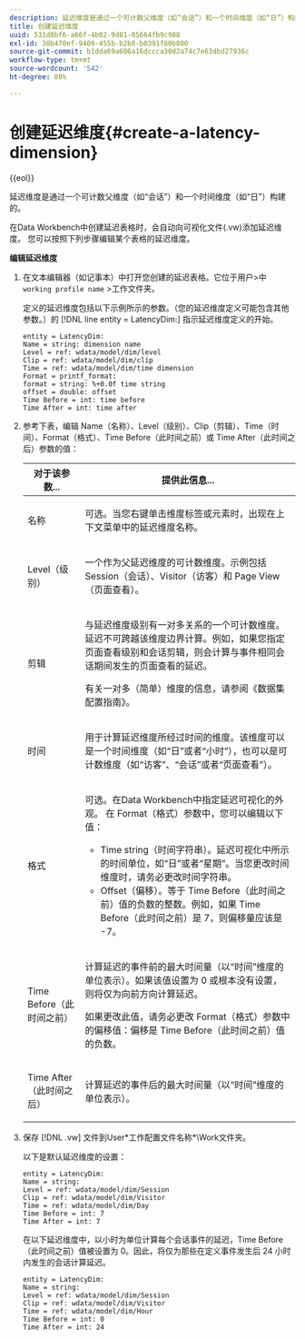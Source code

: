 ```yaml
---
description: 延迟维度是通过一个可计数父维度（如“会话”）和一个时间维度（如“日”）构建的。
title: 创建延迟维度
uuid: 531d8bf6-a66f-4b02-9d81-05664fb9c988
exl-id: 38b470ef-9409-455b-b2b8-b0391f80b800
source-git-commit: b1dda69a606a16dccca30d2a74c7e63dbd27936c
workflow-type: tm+mt
source-wordcount: '542'
ht-degree: 88%

---
```


# 创建延迟维度{#create-a-latency-dimension}

{{eol}}

延迟维度是通过一个可计数父维度（如“会话”）和一个时间维度（如“日”）构建的。

在Data Workbench中创建延迟表格时，会自动向可视化文件(.vw)添加延迟维度。 您可以按照下列步骤编辑某个表格的延迟维度。

**编辑延迟维度**

1. 在文本编辑器（如记事本）中打开您创建的延迟表格。它位于用户>中 `working profile name` >工作文件夹。

   定义的延迟维度包括以下示例所示的参数。（您的延迟维度定义可能包含其他参数。）的 [!DNL line entity = LatencyDim:] 指示延迟维度定义的开始。

   ```
   entity = LatencyDim:
   Name = string: dimension name
   Level = ref: wdata/model/dim/level
   Clip = ref: wdata/model/dim/clip
   Time = ref: wdata/model/dim/time dimension
   Format = printf_format: 
   format = string: %+0.0f time string
   offset = double: offset
   Time Before = int: time before
   Time After = int: time after
   ```

1. 参考下表，编辑 Name（名称）、Level（级别）、Clip（剪辑）、Time（时间）、Format（格式）、Time Before（此时间之前）或 Time After（此时间之后）参数的值：

   <table id="table_13DF30B8B7314F118D0ED5DF9EA70B9B"> 
   <thead> 
   <tr> 
      <th colname="col1" class="entry"> 对于该参数... </th> 
      <th colname="col2" class="entry"> 提供此信息... </th> 
   </tr> 
   </thead>
   <tbody> 
   <tr> 
      <td colname="col1"> <p>名称 </p> </td> 
      <td colname="col2"> <p>可选。当您右键单击维度标签或元素时，出现在上下文菜单中的延迟维度名称。 </p> </td> 
   </tr> 
   <tr> 
      <td colname="col1"> <p>Level（级别） </p> </td> 
      <td colname="col2"> <p>一个作为父延迟维度的可计数维度。示例包括 Session（会话）、Visitor（访客）和 Page View（页面查看）。 </p> </td> 
   </tr> 
   <tr> 
      <td colname="col1"> <p>剪辑 </p> </td> 
      <td colname="col2"> <p>与延迟维度级别有一对多关系的一个可计数维度。延迟不可跨越该维度边界计算。例如，如果您指定页面查看级别和会话剪辑，则会计算与事件相同会话期间发生的页面查看的延迟。 </p> <p>有关一对多（简单）维度的信息，请参阅《数据集配置指南》<i></i>。 </p> </td> 
   </tr> 
   <tr> 
      <td colname="col1"> <p>时间 </p> </td> 
      <td colname="col2"> <p>用于计算延迟维度所经过时间的维度。该维度可以是一个时间维度（如“日”或者“小时”），也可以是可计数维度（如“访客”、“会话”或者“页面查看”）。 </p> </td> 
   </tr> 
   <tr> 
      <td colname="col1"> 格式 </td> 
      <td colname="col2"> <p>可选。在Data Workbench中指定延迟可视化的外观。 在 Format（格式）参数中，您可以编辑以下值： 
      <ul id="ul_ABF4C17BDE2E4F6C9CBDD933674DE861"> 
         <li id="li_5ED6A7267C81444983AF8507ADC6A5AB">Time string（时间字符串）。延迟可视化中所示的时间单位，如“日”或者“星期”。当您更改时间维度时，请务必更改时间字符串。 </li> 
         <li id="li_E3B517ECE1494221AAE90455CC0AAB42">Offset（偏移）。等于 Time Before（此时间之前）值的负数的整数。例如，如果 Time Before（此时间之前）是 7，则偏移量应该是 -7。 </li> 
      </ul> </p> </td> 
   </tr> 
   <tr> 
      <td colname="col1"> <p>Time Before（此时间之前） </p> </td> 
      <td colname="col2"> <p>计算延迟的事件前的最大时间量（以“时间”维度的单位表示）。如果该值设置为 0 或根本没有设置，则将仅为向前方向计算延迟。 </p> <p>如果更改此值，请务必更改 Format（格式）参数中的偏移值：偏移是 Time Before（此时间之前）值的负数。 </p> </td> 
   </tr> 
   <tr> 
      <td colname="col1"> <p>Time After（此时间之后） </p> </td> 
      <td colname="col2"> <p>计算延迟的事件后的最大时间量（以“时间”维度的单位表示）。 </p> </td> 
   </tr> 
   </tbody> 
   </table>

1. 保存 [!DNL .vw] 文件到User\*工作配置文件名称*\Work文件夹。

   以下是默认延迟维度的设置：

   ```
   entity = LatencyDim:
   Name = string: 
   Level = ref: wdata/model/dim/Session
   Clip = ref: wdata/model/dim/Visitor
   Time = ref: wdata/model/dim/Day
   Time Before = int: 7
   Time After = int: 7
   ```

   在以下延迟维度中，以小时为单位计算每个会话事件的延迟，Time Before（此时间之前）值被设置为 0。因此，将仅为那些在定义事件发生后 24 小时内发生的会话计算延迟。

   ```
   entity = LatencyDim:
   Name = string:
   Level = ref: wdata/model/dim/Session
   Clip = ref: wdata/model/dim/Visitor
   Time = ref: wdata/model/dim/Hour
   Time Before = int: 0
   Time After = int: 24
   ```
